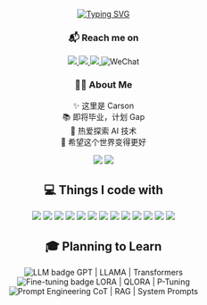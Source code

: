 <div align="center">

<!-- 动态打字效果 -->
<a href="#">
  <img src="https://readme-typing-svg.demolab.com?font=Fira+Code&duration=3000&pause=1000&color=60B7FF&center=true&vCenter=true&random=false&width=435&lines=print(%22Hello%2C+I'm+Carson%22);" alt="Typing SVG" />
</a>

<!-- Reach me on -->
<h3>📬 Reach me on</h3>

<p>
  <a href="https://x.com/carsonluo2003" target="_blank">
    <img src="https://img.shields.io/badge/Twitter-1D9BF0?style=for-the-badge&logo=twitter&logoColor=white" />
  </a>
  <a href="https://space.bilibili.com/13818426" target="_blank">
    <img src="https://img.shields.io/badge/Bilibili-FF69b4?style=for-the-badge&logo=bilibili&logoColor=white" />
  </a>
  <a href="mailto:carsonluo2233@outlook.com">
    <img src="https://img.shields.io/badge/Email-0078D4?style=for-the-badge&logo=microsoft-outlook&logoColor=white" />
  </a>
  <img src="https://img.shields.io/badge/WeChat-07C160?style=for-the-badge&logo=wechat&logoColor=white" alt="WeChat" />
</p>

<!-- About me -->
<h3>🧑‍💻 About Me</h3>

<p>
✨ 这里是 Carson<br/>
📚 即将毕业，计划 Gap<br/>
🚀 热爱探索 AI 技术<br/>
🌱 希望这个世界变得更好
</p>

<!-- GitHub stats -->
<p align="center">
  <img src="https://github-readme-stats.vercel.app/api?username=CarsonLLuo&theme=radical" />
  <img src="https://github-readme-stats.vercel.app/api/top-langs/?username=CarsonLLuo&theme=radical" />
</p>

<!-- Tech stack -->
<h2>💻 Things I code with</h2>

<p>
  <img src="https://img.shields.io/badge/Python-3776AB?style=for-the-badge&logo=python&logoColor=white" />
  <img src="https://img.shields.io/badge/PyTorch-EE4C2C?style=for-the-badge&logo=PyTorch&logoColor=white" />
  <img src="https://img.shields.io/badge/TensorFlow-FF6F00?style=for-the-badge&logo=TensorFlow&logoColor=white" />
  <img src="https://img.shields.io/badge/Docker-2496ED?style=for-the-badge&logo=docker&logoColor=white" />
  <img src="https://img.shields.io/badge/Git-F05032?style=for-the-badge&logo=git&logoColor=white" />
  <img src="https://img.shields.io/badge/MySQL-4479A1?style=for-the-badge&logo=mysql&logoColor=white" />
  <img src="https://img.shields.io/badge/Linux-FCC624?style=for-the-badge&logo=linux&logoColor=black" />
  <img src="https://img.shields.io/badge/VSCode-007ACC?style=for-the-badge&logo=visual%20studio%20code&logoColor=white" />
  <img src="https://img.shields.io/badge/Jupyter-F37626?style=for-the-badge&logo=Jupyter&logoColor=white" />
  <img src="https://img.shields.io/badge/scikit--learn-F7931E?style=for-the-badge&logo=scikit-learn&logoColor=white" />
  <img src="https://img.shields.io/badge/Pandas-150458?style=for-the-badge&logo=pandas&logoColor=white" />
  <img src="https://img.shields.io/badge/NumPy-013243?style=for-the-badge&logo=numpy&logoColor=white" />
  <img src="https://img.shields.io/badge/Anaconda-44A833?style=for-the-badge&logo=anaconda&logoColor=white" />
</p>

<!-- Learning goals -->
<h2>🎓 Planning to Learn</h2>

<p>
  <img src="https://img.shields.io/badge/Large_Language_Model-blue" alt="LLM badge" /> GPT | LLAMA | Transformers<br/>
  <img src="https://img.shields.io/badge/Fine_tuning-blue" alt="Fine-tuning badge" /> LORA | QLORA | P-Tuning<br/>
  <img src="https://img.shields.io/badge/Prompt_Engineering-blue" alt="Prompt Engineering" /> CoT | RAG | System Prompts
</p>

</div>
